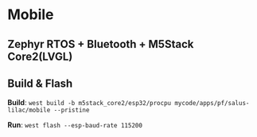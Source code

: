 # Mobile
## Zephyr RTOS + Bluetooth + M5Stack Core2(LVGL)

## Build & Flash
**Build**: `west build -b m5stack_core2/esp32/procpu mycode/apps/pf/salus-lilac/mobile --pristine`

**Run**: `west flash --esp-baud-rate 115200`
